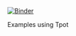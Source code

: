 [![Binder](https://mybinder.org/badge_logo.svg)](https://mybinder.org/v2/gh/tomszar/tpot_examples/main?filepath=%2Fcode%2F01_basic_example.ipynb)

Examples using Tpot